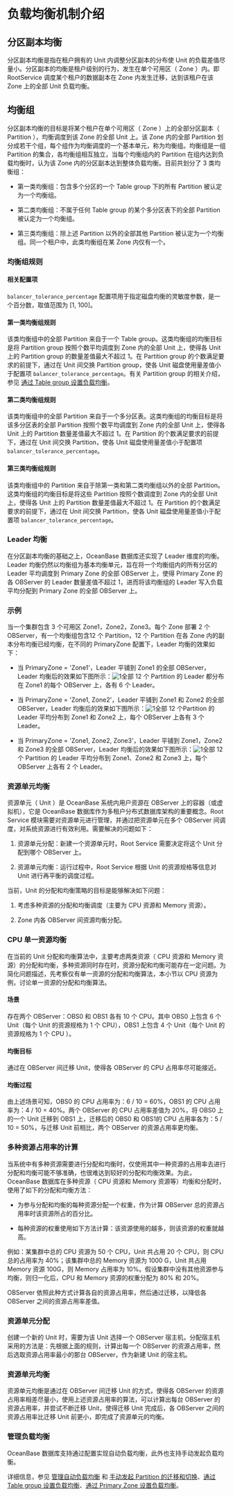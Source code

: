 # 负载均衡机制介绍

## 分区副本均衡

分区副本均衡是指在租户拥有的 Unit 内调整分区副本的分布使 Unit 的负载差值尽量小。分区副本的均衡是租户级别的行为，发生在单个可用区（ Zone ）内。即 RootService 调度某个租户的数据副本在 Zone 内发生迁移，达到该租户在该 Zone 上的全部 Unit 负载均衡。

## 均衡组

分区副本均衡的目标是将某个租户在单个可用区（ Zone ）上的全部分区副本（ Partition ），均衡调度到该 Zone 的全部 Unit 上。该 Zone 内的全部 Partition 划分成若干个组，每个组作为均衡调度的一个基本单元，称为均衡组。均衡组是一组 Partition 的集合，各均衡组相互独立，当每个均衡组内的 Partition 在组内达到负载均衡时，认为该 Zone 内的分区副本达到整体负载均衡。目前共划分了 3 类均衡组：

* 第一类均衡组：包含多个分区的一个 Table group 下的所有 Partition 被认定为一个均衡组。

* 第二类均衡组：不属于任何 Table group 的某个多分区表下的全部 Partition 被认定为一个均衡组。

* 第三类均衡组：除上述 Partition 以外的全部其他 Partition 被认定为一个均衡组。同一个租户中，此类均衡组在某 Zone 内仅有一个。

### 均衡组规则

#### 相关配置项

`balancer_tolerance_percentage` 配置项用于指定磁盘均衡的灵敏度参数，是一个百分数，取值范围为 \[1, 100\]。

#### 第一类均衡组规则

该类均衡组中的全部 Partition 来自于一个 Table group。这类均衡组的均衡目标是将 Partition group 按照个数平均调度到 Zone 内的全部 Unit 上，使得各 Unit 上的 Partition group 的数量差值最大不超过 1。在 Partition group 的个数满足要求的前提下，通过在 Unit 间交换 Partition group，使各 Unit 磁盘使用量差值小于配置项 `balancer_tolerance_percentage`。有关 Partition group 的相关介绍，参见 [通过 Table group 设置负载均衡](300.manually-manage-load-balancing/200.configure-load-balancing-through-table-groups.md)。

#### 第二类均衡组规则

该类均衡组中的全部 Partition 来自于一个多分区表。这类均衡组的均衡目标是将该多分区表的全部 Partition 按照个数平均调度到 Zone 内的全部 Unit 上，使得各 Unit 上的 Partition 数量差值最大不超过 1。在 Partition 的个数满足要求的前提下，通过在 Unit 间交换 Partition，使各 Unit 磁盘使用量差值小于配置项 `balancer_tolerance_percentage`。

#### 第三类均衡组规则

该类均衡组中的 Partition 来自于除第一类和第二类均衡组以外的全部 Partition。这类均衡组的均衡目标是将这些 Partition 按照个数调度到 Zone 内的全部 Unit 上，使得各 Unit 上的 Partition 数量差值最大不超过 1。在 Partition 的个数满足要求的前提下，通过在 Unit 间交换 Partition，使各 Unit 磁盘使用量差值小于配置项 `balancer_tolerance_percentage`。

### Leader 均衡

在分区副本均衡的基础之上，OceanBase 数据库还实现了 Leader 维度的均衡。Leader 均衡仍然以均衡组为基本均衡单元，旨在将一个均衡组内的所有分区的 Leader 平均调度到 Primary Zone 的全部 OBServer 上，使得 Primary Zone 的各 OBServer 的 Leader 数量差值不超过 1，进而将该均衡组的 Leader 写入负载平均分配到 Primary Zone 的全部 OBServer 上。

### 示例

当一个集群包含 3 个可用区 Zone1，Zone2，Zone3。每个 Zone 部署 2 个 OBServer，有一个均衡组包含12 个 Partition，12 个 Partition 在各 Zone 内的副本分布均衡已经均衡，在不同的 PrimaryZone 配置下，Leader 均衡的效果如下：

* 当 PrimaryZone = 'Zone1'，Leader 平铺到 Zone1 的全部 OBServer，Leader 均衡后的效果如下图所示：![1](https://help-static-aliyun-doc.aliyuncs.com/assets/img/zh-CN/7835881461/p350706.png)全部 12 个 Partition 的 Leader 都分布在 Zone1 的每个 OBServer 上，各有 6 个 Leader。

* 当 PrimaryZone = 'Zone1, Zone2'，Leader 平铺到 Zone1 和 Zone2 的全部 OBServer，Leader 均衡后的效果如下图所示：![1](https://help-static-aliyun-doc.aliyuncs.com/assets/img/zh-CN/8835881461/p350707.png)全部 12 个Partition 的 Leader 平均分布到 Zone1 和 Zone2 上，每个 OBServer 上各有 3 个 Leader。

* 当 PrimaryZone = 'Zone1, Zone2, Zone3'，Leader 平铺到 Zone1，Zone2 和 Zone3 的全部 OBServer，Leader 均衡后的效果如下图所示：![1](https://help-static-aliyun-doc.aliyuncs.com/assets/img/zh-CN/8835881461/p350708.png)全部 12 个 Partition 的 Leader 平均分布到 Zone1、Zone2 和 Zone3 上，每个 OBServer 上各有 2 个 Leader。

### 资源单元均衡

资源单元（ Unit ）是 OceanBase 系统内用户资源在 OBServer 上的容器（或虚拟机），它是 OceanBase 数据库作为多租户分布式数据库架构的重要概念。Root Service 模块需要对资源单元进行管理，并通过把资源单元在多个 OBServer 间调度，对系统资源进行有效利用。需要解决的问题如下：

1. 资源单元分配：新建一个资源单元时，Root Service 需要决定将这个 Unit 分配到哪个 OBServer 上。

2. 资源单元均衡：运行过程中，Root Service 根据 Unit 的资源规格等信息对 Unit 进行再平衡的调度过程。

当前，Unit 的分配和均衡策略的目标是能够解决如下问题：

1. 考虑多种资源的分配和均衡调度（主要为 CPU 资源和 Memory 资源）。

2. Zone 内各 OBServer 间资源均衡分配。

### CPU 单一资源均衡

在当前的 Unit 分配和均衡算法中，主要考虑两类资源（ CPU 资源和 Memory 资源）的分配和均衡，多种资源同时存在时，资源分配和均衡可能存在一定问题。为简化问题描述，先考察仅有单一资源的分配和均衡算法，本小节以 CPU 资源为例，讨论单一资源的分配和均衡算法。

#### 场景

存在两个 OBServer：OBS0 和 OBS1 各有 10 个 CPU。其中 OBS0 上包含 6 个 Unit（每个 Unit 的资源规格为 1 个 CPU），OBS1 上包含 4 个 Unit（每个 Unit 的资源规格为 1 个 CPU ）。

#### 均衡目标

通过在 OBServer 间迁移 Unit，使得各 OBServer 的 CPU 占用率尽可能接近。

#### 均衡过程

由上述场景可知，OBS0 的 CPU 占用率为：6 / 10 = 60%，OBS1 的 CPU 占用率为：4 / 10 = 40%。两个 OBServer 的 CPU 占用率差值为 20%，将 OBS0 上的一个 Unit 迁移到 OBS1 上，迁移后的 OBS0 和 OBS1的 CPU 占用率各为：5 / 10 = 50%，与迁移 Unit 前相比，两个 OBServer 的资源占用率更均衡。

### 多种资源占用率的计算

当系统中有多种资源需要进行分配和均衡时，仅使用其中一种资源的占用率去进行分配和均衡可能不够准确，也很难达到较好的分配和均衡效果。为此，OceanBase 数据库在多种资源（ CPU 资源和 Memory 资源等）均衡和分配时，使用了如下的分配和均衡方法：

* 为参与分配和均衡的每种资源分配一个权重，作为计算 OBServer 总的资源占用率时该资源所占的百分比。

* 每种资源的权重使用如下方法计算：该资源使用的越多，则该资源的权重就越高。

例如：某集群中总的 CPU 资源为 50 个 CPU，Unit 共占用 20 个 CPU，则 CPU 总的占用率为 40%；该集群中总的 Memory 资源为 1000 G，Unit 共占用 Memory 资源 100G，则 Memory 占用率为 10%。假设集群中没有其他资源参与均衡，则归一化后，CPU 和 Memory 资源的权重分配为 80% 和 20%。

OBServer 依照此种方式计算各自的资源占用率，然后通过迁移，以降低各 OBServer 之间的资源占用率差值。

### 资源单元分配

创建一个新的 Unit 时，需要为该 Unit 选择一个 OBServer 宿主机，分配宿主机采用的方法是：先根据上面的规则，计算出每一个 OBServer 的资源占用率，然后选取资源占用率最小的那台 OBServer，作为新建 Unit 的宿主机。

### 资源单元均衡

资源单元均衡是通过在 OBServer 间迁移 Unit 的方式，使得各 OBServer 的资源占用率相差尽量小，使用上述资源占用率的算法，可以计算出每台 OBServer 的资源占用率，并尝试不断迁移 Unit，使得迁移 Unit 完成后，各 OBServer 之间的资源占用率比迁移 Unit 前更小，即完成了资源单元的均衡。

### 管理负载均衡

OceanBase 数据库支持通过配置实现自动负载均衡，此外也支持手动发起负载均衡。

详细信息，参见 [管理自动负载均衡](../500.load-balancing/200.manage-automatic-load-balancing.md) 和 [手动发起 Partition 的迁移和切换](300.manually-manage-load-balancing/100.manually-initiate-partition-migration-and-switchover.md)、[通过 Table group 设置负载均衡](300.manually-manage-load-balancing/200.configure-load-balancing-through-table-groups.md)、[通过 Primary Zone 设置负载均衡](300.manually-manage-load-balancing/300.configure-load-balancing-through-primary-zone.md)。
